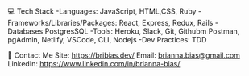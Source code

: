 
💻 Tech Stack
-Languages: JavaScript, HTML,CSS, Ruby
-Frameworks/Libraries/Packages: React, Express, Redux, Rails
-Databases:PostgresSQL
-Tools: Heroku, Slack, Git, Githubm Postman, pgAdmin, Netlify, VSCode, CLI, Nodejs
-Dev Practices: TDD

📱 Contact Me
Site: https://bribias.dev/
Email: brianna.bias@gmail.com
LinkedIn: https://www.linkedin.com/in/brianna-bias/
